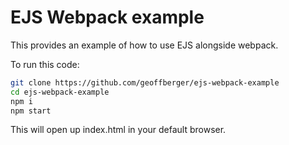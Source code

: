 # EJS Webpack example

This provides an example of how to use EJS alongside webpack.

To run this code:

```bash
git clone https://github.com/geoffberger/ejs-webpack-example
cd ejs-webpack-example
npm i
npm start
```

This will open up index.html in your default browser.
